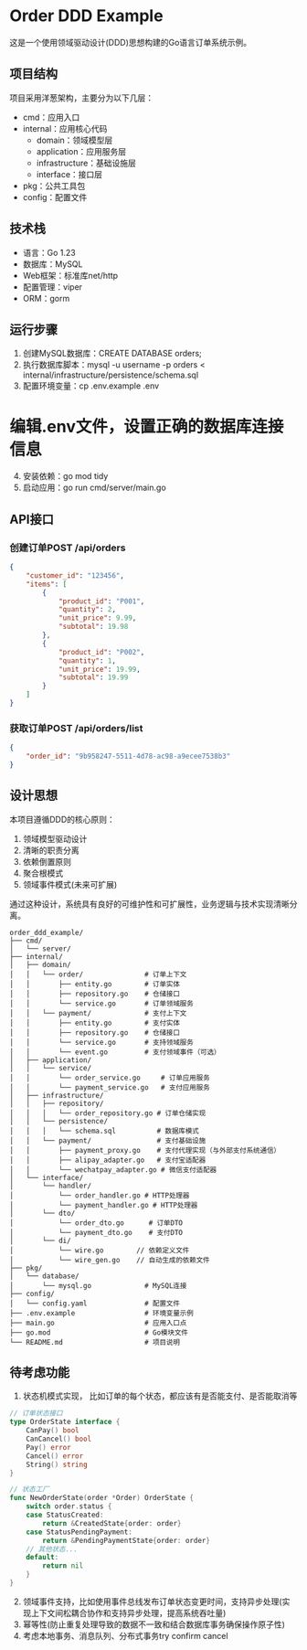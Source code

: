 # Order DDD Example

这是一个使用领域驱动设计(DDD)思想构建的Go语言订单系统示例。

## 项目结构

项目采用洋葱架构，主要分为以下几层：

- cmd：应用入口
- internal：应用核心代码
  - domain：领域模型层
  - application：应用服务层
  - infrastructure：基础设施层
  - interface：接口层
- pkg：公共工具包
- config：配置文件

## 技术栈

- 语言：Go 1.23
- 数据库：MySQL
- Web框架：标准库net/http
- 配置管理：viper
- ORM：gorm

## 运行步骤

1. 创建MySQL数据库：CREATE DATABASE orders;
2. 执行数据库脚本：mysql -u username -p orders < internal/infrastructure/persistence/schema.sql
3. 配置环境变量：cp .env.example .env
# 编辑.env文件，设置正确的数据库连接信息
4. 安装依赖：go mod tidy
5. 启动应用：go run cmd/server/main.go
## API接口

### 创建订单POST /api/orders
```json
{
    "customer_id": "123456",
    "items": [
        {
            "product_id": "P001",
            "quantity": 2,
            "unit_price": 9.99,
            "subtotal": 19.98
        },
        {
            "product_id": "P002",
            "quantity": 1,
            "unit_price": 19.99,
            "subtotal": 19.99
        }
    ]
}
```
### 获取订单POST /api/orders/list
```json
{
    "order_id": "9b958247-5511-4d78-ac98-a9ecee7538b3"
}

```
## 设计思想

本项目遵循DDD的核心原则：

1. 领域模型驱动设计
2. 清晰的职责分离
3. 依赖倒置原则
4. 聚合根模式
5. 领域事件模式(未来可扩展)

通过这种设计，系统具有良好的可维护性和可扩展性，业务逻辑与技术实现清晰分离。  


```
order_ddd_example/
├── cmd/
│   └── server/
├── internal/
│   ├── domain/
│   │   └── order/               # 订单上下文
│   │       ├── entity.go        # 订单实体
│   │       ├── repository.go    # 仓储接口
│   │       └── service.go       # 订单领域服务
│   │   └── payment/             # 支付上下文
│   │       ├── entity.go        # 支付实体
│   │       ├── repository.go    # 仓储接口
│   │       └── service.go       # 支持领域服务
│   │       └── event.go         # 支付领域事件（可选）
│   ├── application/
│   │   └── service/
│   │       └── order_service.go     # 订单应用服务       
│   │       └── payment_service.go   # 支付应用服务
│   ├── infrastructure/
│   │   ├── repository/
│   │   │   └── order_repository.go # 订单仓储实现
│   │   └── persistence/
│   │   │   └── schema.sql          # 数据库模式
│   │   └── payment/                # 支付基础设施
│   │       ├── payment_proxy.go    # 支付代理实现（与外部支付系统通信）
│   │       ├── alipay_adapter.go   # 支付宝适配器
│   │       └── wechatpay_adapter.go # 微信支付适配器
│   └── interface/
│       └── handler/
│           └── order_handler.go # HTTP处理器
│           └── payment_handler.go # HTTP处理器
│       └── dto/
│           └── order_dto.go      # 订单DTO
│           └── payment_dto.go    # 支付DTO
│       └── di/
│           └── wire.go        // 依赖定义文件
│           └── wire_gen.go    // 自动生成的依赖文件
├── pkg/
│   └── database/
│       └── mysql.go             # MySQL连接
├── config/
│   └── config.yaml              # 配置文件
├── .env.example                 # 环境变量示例
├── main.go                      # 应用入口点
├── go.mod                       # Go模块文件
└── README.md                    # 项目说明

```

## 待考虑功能
1. 状态机模式实现，  比如订单的每个状态，都应该有是否能支付、是否能取消等
```go
// 订单状态接口
type OrderState interface {
    CanPay() bool
    CanCancel() bool
    Pay() error
    Cancel() error
    String() string
}

// 状态工厂
func NewOrderState(order *Order) OrderState {
    switch order.status {
    case StatusCreated:
        return &CreatedState{order: order}
    case StatusPendingPayment:
        return &PendingPaymentState{order: order}
    // 其他状态...
    default:
        return nil
    }
}
```

2. 领域事件支持，比如使用事件总线发布订单状态变更时间，支持异步处理(实现上下文间松耦合协作和支持异步处理，提高系统吞吐量)
3. 幂等性(防止重复处理导致的数据不一致和结合数据库事务确保操作原子性)
4. 考虑本地事务、消息队列、分布式事务try confirm cancel

